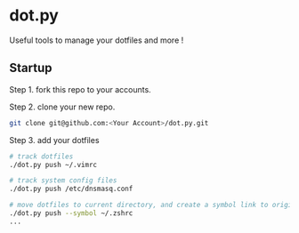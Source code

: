 # dot.py
Useful tools to manage your dotfiles and more !

## Startup
Step 1. fork this repo to your accounts.

Step 2. clone your new repo.
```bash
git clone git@github.com:<Your Account>/dot.py.git
```

Step 3. add your dotfiles
```bash
# track dotfiles
./dot.py push ~/.vimrc

# track system config files
./dot.py push /etc/dnsmasq.conf

# move dotfiles to current directory, and create a symbol link to original
./dot.py push --symbol ~/.zshrc
...
```

## 
